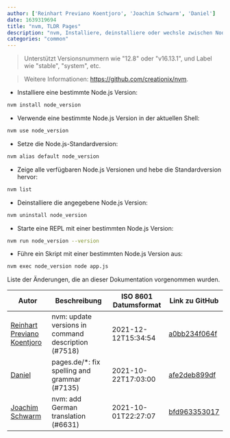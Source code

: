 ```yaml
---
author: ['Reinhart Previano Koentjoro', 'Joachim Schwarm', 'Daniel']
date: 1639319694
title: "nvm, TLDR Pages"
description: "nvm, Installiere, deinstalliere oder wechsle zwischen Node.js Versionen."
categories: "common"
---
```

> Unterstützt Versionsnummern wie "12.8" oder "v16.13.1", und Label wie "stable", "system", etc.

> Weitere Informationen: <https://github.com/creationix/nvm>.

- Installiere eine bestimmte Node.js Version:

```bash
nvm install node_version
```

- Verwende eine bestimmte Node.js Version in der aktuellen Shell:

```bash
nvm use node_version
```

- Setze die Node.js-Standardversion:

```bash
nvm alias default node_version
```

- Zeige alle verfügbaren Node.js Versionen und hebe die Standardversion hervor:

```bash
nvm list
```

- Deinstalliere die angegebene Node.js Version:

```bash
nvm uninstall node_version
```

- Starte eine REPL mit einer bestimmten Node.js Version:

```bash
nvm run node_version --version
```

- Führe ein Skript mit einer bestimmten Node.js Version aus:

```bash
nvm exec node_version node app.js
```
Liste der Änderungen, die an dieser Dokumentation vorgenommen wurden.


Autor | Beschreibung | ISO 8601 Datumsformat | Link zu GitHub
------|-----|-----|-----
[Reinhart Previano Koentjoro](mailto:reinhart_previano@yahoo.com) | nvm: update versions in command description (#7518) | 2021-12-12T15:34:54 | [a0bb234f064f](https://github.com/tldr-pages/tldr/commit/a0bb234f064feaeb8e225fb28cbb319c481e3dde)
[Daniel](mailto:71837281+darmiel@users.noreply.github.com) | pages.de/*: fix spelling and grammar (#7135) | 2021-10-22T17:03:00 | [afe2deb899df](https://github.com/tldr-pages/tldr/commit/afe2deb899df7f1b3252bdd1326e56988568acce)
[Joachim Schwarm](mailto:joachim@schwarm.co) | nvm: add German translation (#6631) | 2021-10-01T22:27:07 | [bfd963353017](https://github.com/tldr-pages/tldr/commit/bfd963353017babcd3749147f0007f8f8f7c1796)

